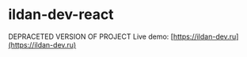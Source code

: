 # ildan-dev-react
DEPRACETED VERSION OF PROJECT
Live demo: [https://ildan-dev.ru](https://ildan-dev.ru)
